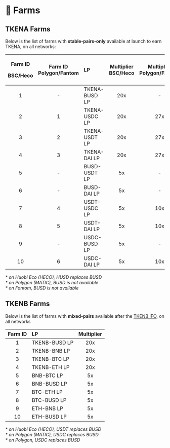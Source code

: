 # 🚜 Farms

## TKENA Farms

Below is the list of farms with **stable-pairs-only** available at launch to earn TKENA, on all networks:

<table>
  <thead>
    <tr>
      <th style="text-align:center">
        <p>Farm ID</p>
        <p>BSC/Heco</p>
      </th>
      <th style="text-align:center">Farm ID
        <br />Polygon/Fantom</th>
      <th style="text-align:left">LP</th>
      <th style="text-align:center">Multiplier
        <br />BSC/Heco</th>
      <th style="text-align:center">Multiplier
        <br />Polygon/Fantom</th>
    </tr>
  </thead>
  <tbody>
    <tr>
      <td style="text-align:center">1</td>
      <td style="text-align:center">-</td>
      <td style="text-align:left">TKENA-BUSD LP</td>
      <td style="text-align:center">20x</td>
      <td style="text-align:center">-</td>
    </tr>
    <tr>
      <td style="text-align:center">2</td>
      <td style="text-align:center">1</td>
      <td style="text-align:left">TKENA-USDC LP</td>
      <td style="text-align:center">20x</td>
      <td style="text-align:center">27x</td>
    </tr>
    <tr>
      <td style="text-align:center">3</td>
      <td style="text-align:center">2</td>
      <td style="text-align:left">TKENA-USDT LP</td>
      <td style="text-align:center">20x</td>
      <td style="text-align:center">27x</td>
    </tr>
    <tr>
      <td style="text-align:center">4</td>
      <td style="text-align:center">3</td>
      <td style="text-align:left">TKENA-DAI LP</td>
      <td style="text-align:center">20x</td>
      <td style="text-align:center">27x</td>
    </tr>
    <tr>
      <td style="text-align:center">5</td>
      <td style="text-align:center">-</td>
      <td style="text-align:left">BUSD-USDT LP</td>
      <td style="text-align:center">5x</td>
      <td style="text-align:center">-</td>
    </tr>
    <tr>
      <td style="text-align:center">6</td>
      <td style="text-align:center">-</td>
      <td style="text-align:left">BUSD-DAI LP</td>
      <td style="text-align:center">5x</td>
      <td style="text-align:center">-</td>
    </tr>
    <tr>
      <td style="text-align:center">7</td>
      <td style="text-align:center">4</td>
      <td style="text-align:left">USDT-USDC LP</td>
      <td style="text-align:center">5x</td>
      <td style="text-align:center">10x</td>
    </tr>
    <tr>
      <td style="text-align:center">8</td>
      <td style="text-align:center">5</td>
      <td style="text-align:left">USDT-DAI LP</td>
      <td style="text-align:center">5x</td>
      <td style="text-align:center">10x</td>
    </tr>
    <tr>
      <td style="text-align:center">9</td>
      <td style="text-align:center">-</td>
      <td style="text-align:left">USDC-BUSD LP</td>
      <td style="text-align:center">5x</td>
      <td style="text-align:center">-</td>
    </tr>
    <tr>
      <td style="text-align:center">10</td>
      <td style="text-align:center">6</td>
      <td style="text-align:left">USDC-DAI LP</td>
      <td style="text-align:center">5x</td>
      <td style="text-align:center">10x</td>
    </tr>
  </tbody>
</table>

_\* on Huobi Eco \(HECO\), HUSD replaces BUSD_   
_\* on Polygon \(MATIC\), BUSD is not available_   
_\* on Fantom, BUSD is not available_

## TKENB Farms

Below is the list of farms with **mixed-pairs** available after the [TKENB IFO](tkenb-ifo.md), on all networks

| Farm  ID | LP | Multiplier |
| :---: | :--- | :---: |
| 1 | TKENB-BUSD LP | 20x |
| 2 | TKENB-BNB LP | 20x |
| 3 | TKENB-BTC LP | 20x |
| 4 | TKENB-ETH LP | 20x |
| 5 | BNB-BTC LP | 5x |
| 6 | BNB-BUSD LP | 5x |
| 7 | BTC-ETH LP | 5x |
| 8 | BTC-BUSD LP | 5x |
| 9 | ETH-BNB LP | 5x |
| 10 | ETH-BUSD LP | 5x |

_\* on Huobi Eco \(HECO\), USDT replaces BUSD_   
_\* on Polygon \(MATIC\), USDC replaces BUSD   
\* on Polygon, USDC replaces BUSD_

